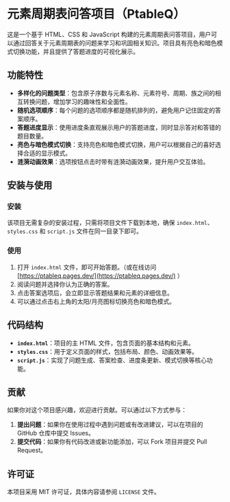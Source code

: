 # 元素周期表问答项目（PtableQ）

这是一个基于 HTML、CSS 和 JavaScript 构建的元素周期表问答项目，用户可以通过回答关于元素周期表的问题来学习和巩固相关知识。项目具有亮色和暗色模式切换功能，并且提供了答题进度的可视化展示。

## 功能特性
- **多样化的问题类型**：包含原子序数与元素名称、元素符号、周期、族之间的相互转换问题，增加学习的趣味性和全面性。
- **随机选项顺序**：每个问题的选项顺序都是随机排列的，避免用户记住固定的答案顺序。
- **答题进度显示**：使用进度条直观展示用户的答题进度，同时显示答对和答错的题目数量。
- **亮色与暗色模式切换**：支持亮色和暗色模式切换，用户可以根据自己的喜好选择合适的显示模式。
- **涟漪动画效果**：选项按钮点击时带有涟漪动画效果，提升用户交互体验。

## 安装与使用
### 安装
该项目无需复杂的安装过程，只需将项目文件下载到本地，确保 `index.html`、`styles.css` 和 `script.js` 文件在同一目录下即可。

### 使用
1. 打开 `index.html` 文件，即可开始答题。（或在线访问 [https://ptableq.pages.dev/](https://ptableq.pages.dev/) ）
2. 阅读问题并选择你认为正确的答案。
3. 点击答案选项后，会立即显示答题结果和元素的详细信息。
4. 可以通过点击右上角的太阳/月亮图标切换亮色和暗色模式。

## 代码结构
- **`index.html`**：项目的主 HTML 文件，包含页面的基本结构和元素。
- **`styles.css`**：用于定义页面的样式，包括布局、颜色、动画效果等。
- **`script.js`**：实现了问题生成、答案检查、进度条更新、模式切换等核心功能。

## 贡献
如果你对这个项目感兴趣，欢迎进行贡献。可以通过以下方式参与：
1. **提出问题**：如果你在使用过程中遇到问题或有改进建议，可以在项目的 GitHub 仓库中提交 Issues。
2. **提交代码**：如果你有代码改进或新功能添加，可以 Fork 项目并提交 Pull Request。

## 许可证
本项目采用 MIT 许可证，具体内容请参阅 `LICENSE` 文件。